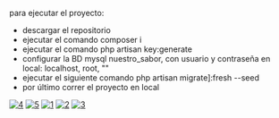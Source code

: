 para ejecutar el proyecto: 

- descargar el repositorio
- ejecutar el comando composer i
- ejecutar el comando php artisan key:generate
- configurar la BD mysql nuestro_sabor, con usuario y contraseña en local: localhost, root, ""
- ejecutar el siguiente comando php artisan migrate]:fresh --seed
- por último correr el proyecto en local



<a href="https://ibb.co/zsDVB0W"><img src="https://i.ibb.co/D4TfvSP/4.png" alt="4" border="0"></a>
<a href="https://ibb.co/8bxpbh1"><img src="https://i.ibb.co/sC1GCB8/5.png" alt="5" border="0"></a>
<a href="https://ibb.co/5vvDbS5"><img src="https://i.ibb.co/tccfVvb/1.png" alt="1" border="0"></a>
<a href="https://ibb.co/M90C43p"><img src="https://i.ibb.co/pnFL89Z/2.png" alt="2" border="0"></a>
<a href="https://ibb.co/tZZP7Dt"><img src="https://i.ibb.co/5YYxNLy/3.png" alt="3" border="0"></a>
